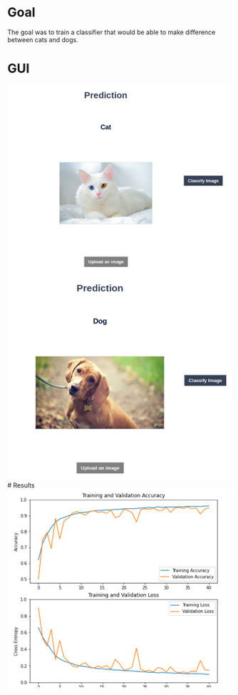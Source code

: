 # Goal
The goal was to train a classifier that would be able to make difference between cats and dogs.

# GUI
<img src="images/catpred.png">
<img src="images/dogpred.png">
# Results
<img src="images/result.png">
